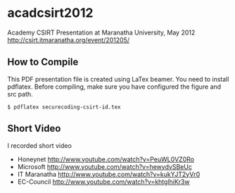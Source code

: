 acadcsirt2012
============
Academy CSIRT Presentation at Maranatha University, May 2012
http://csirt.itmaranatha.org/event/201205/

How to Compile
--------------
This PDF presentation file is created using LaTex beamer. You need to install pdflatex. Before compiling, make sure you have configured the figure and src path. 
 
``$ pdflatex securecoding-csirt-id.tex``

Short Video
-----------
I recorded short video

* Honeynet http://www.youtube.com/watch?v=PeuWL0VZ0Ro
* Microsoft http://www.youtube.com/watch?v=hewydvSBeUc
* IT Maranatha http://www.youtube.com/watch?v=kukYJT2yVr0
* EC-Council http://www.youtube.com/watch?v=khtglhiKr3w

